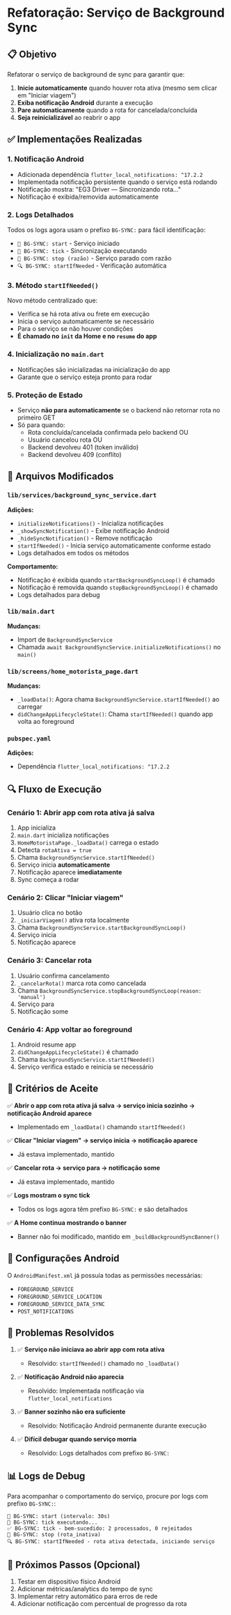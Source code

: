 # Refatoração: Serviço de Background Sync

## 📋 Objetivo

Refatorar o serviço de background de sync para garantir que:
1. **Inicie automaticamente** quando houver rota ativa (mesmo sem clicar em "Iniciar viagem")
2. **Exiba notificação Android** durante a execução
3. **Pare automaticamente** quando a rota for cancelada/concluída
4. **Seja reinicializável** ao reabrir o app

## ✅ Implementações Realizadas

### 1. Notificação Android
- Adicionada dependência `flutter_local_notifications: ^17.2.2`
- Implementada notificação persistente quando o serviço está rodando
- Notificação mostra: "EG3 Driver — Sincronizando rota..."
- Notificação é exibida/removida automaticamente

### 2. Logs Detalhados
Todos os logs agora usam o prefixo `BG-SYNC:` para fácil identificação:
- `🚀 BG-SYNC: start` - Serviço iniciado
- `🔄 BG-SYNC: tick` - Sincronização executando
- `🛑 BG-SYNC: stop (razão)` - Serviço parado com razão
- `🔍 BG-SYNC: startIfNeeded` - Verificação automática

### 3. Método `startIfNeeded()`
Novo método centralizado que:
- Verifica se há rota ativa ou frete em execução
- Inicia o serviço automaticamente se necessário
- Para o serviço se não houver condições
- **É chamado no `init` da Home e no `resume` do app**

### 4. Inicialização no `main.dart`
- Notificações são inicializadas na inicialização do app
- Garante que o serviço esteja pronto para rodar

### 5. Proteção de Estado
- Serviço **não para automaticamente** se o backend não retornar rota no primeiro GET
- Só para quando:
  - Rota concluída/cancelada confirmada pelo backend OU
  - Usuário cancelou rota OU
  - Backend devolveu 401 (token inválido)
  - Backend devolveu 409 (conflito)

## 📝 Arquivos Modificados

### `lib/services/background_sync_service.dart`
**Adições:**
- `initializeNotifications()` - Inicializa notificações
- `_showSyncNotification()` - Exibe notificação Android
- `_hideSyncNotification()` - Remove notificação
- `startIfNeeded()` - Inicia serviço automaticamente conforme estado
- Logs detalhados em todos os métodos

**Comportamento:**
- Notificação é exibida quando `startBackgroundSyncLoop()` é chamado
- Notificação é removida quando `stopBackgroundSyncLoop()` é chamado
- Logs detalhados para debug

### `lib/main.dart`
**Mudanças:**
- Import de `BackgroundSyncService`
- Chamada `await BackgroundSyncService.initializeNotifications()` no `main()`

### `lib/screens/home_motorista_page.dart`
**Mudanças:**
- `_loadData()`: Agora chama `BackgroundSyncService.startIfNeeded()` ao carregar
- `didChangeAppLifecycleState()`: Chama `startIfNeeded()` quando app volta ao foreground

### `pubspec.yaml`
**Adições:**
- Dependência `flutter_local_notifications: ^17.2.2`

## 🔍 Fluxo de Execução

### Cenário 1: Abrir app com rota ativa já salva
1. App inicializa
2. `main.dart` inicializa notificações
3. `HomeMotoristaPage._loadData()` carrega o estado
4. Detecta `rotaAtiva = true`
5. Chama `BackgroundSyncService.startIfNeeded()`
6. Serviço inicia **automaticamente**
7. Notificação aparece **imediatamente**
8. Sync começa a rodar

### Cenário 2: Clicar "Iniciar viagem"
1. Usuário clica no botão
2. `_iniciarViagem()` ativa rota localmente
3. Chama `BackgroundSyncService.startBackgroundSyncLoop()`
4. Serviço inicia
5. Notificação aparece

### Cenário 3: Cancelar rota
1. Usuário confirma cancelamento
2. `_cancelarRota()` marca rota como cancelada
3. Chama `BackgroundSyncService.stopBackgroundSyncLoop(reason: 'manual')`
4. Serviço para
5. Notificação some

### Cenário 4: App voltar ao foreground
1. Android resume app
2. `didChangeAppLifecycleState()` é chamado
3. Chama `BackgroundSyncService.startIfNeeded()`
4. Serviço verifica estado e reinicia se necessário

## 🎯 Critérios de Aceite

✅ **Abrir o app com rota ativa já salva → serviço inicia sozinho → notificação Android aparece**
- Implementado em `_loadData()` chamando `startIfNeeded()`

✅ **Clicar "Iniciar viagem" → serviço inicia → notificação aparece**
- Já estava implementado, mantido

✅ **Cancelar rota → serviço para → notificação some**
- Já estava implementado, mantido

✅ **Logs mostram o sync tick**
- Todos os logs agora têm prefixo `BG-SYNC:` e são detalhados

✅ **A Home continua mostrando o banner**
- Banner não foi modificado, mantido em `_buildBackgroundSyncBanner()`

## 🔧 Configurações Android

O `AndroidManifest.xml` já possuía todas as permissões necessárias:
- `FOREGROUND_SERVICE`
- `FOREGROUND_SERVICE_LOCATION`
- `FOREGROUND_SERVICE_DATA_SYNC`
- `POST_NOTIFICATIONS`

## 🐛 Problemas Resolvidos

1. ✅ **Serviço não iniciava ao abrir app com rota ativa**
   - Resolvido: `startIfNeeded()` chamado no `_loadData()`

2. ✅ **Notificação Android não aparecia**
   - Resolvido: Implementada notificação via `flutter_local_notifications`

3. ✅ **Banner sozinho não era suficiente**
   - Resolvido: Notificação Android permanente durante execução

4. ✅ **Difícil debugar quando serviço morria**
   - Resolvido: Logs detalhados com prefixo `BG-SYNC:`

## 📊 Logs de Debug

Para acompanhar o comportamento do serviço, procure por logs com prefixo `BG-SYNC:`:

```
🚀 BG-SYNC: start (intervalo: 30s)
🔄 BG-SYNC: tick executando...
✅ BG-SYNC: tick - bem-sucedido: 2 processados, 0 rejeitados
🛑 BG-SYNC: stop (rota_inativa)
🔍 BG-SYNC: startIfNeeded - rota ativa detectada, iniciando serviço
```

## 🚀 Próximos Passos (Opcional)

1. Testar em dispositivo físico Android
2. Adicionar métricas/analytics do tempo de sync
3. Implementar retry automático para erros de rede
4. Adicionar notificação com percentual de progresso da rota

